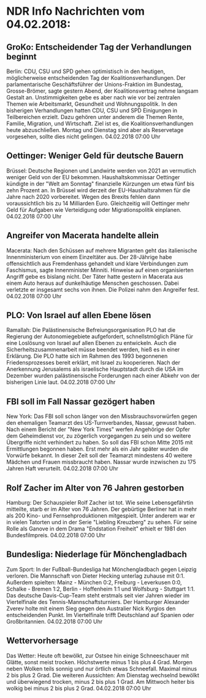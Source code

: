 # NDR Info Nachrichten vom 04.02.2018:


## GroKo: Entscheidender Tag der Verhandlungen beginnt
Berlin: CDU, CSU und SPD gehen optimistisch in den heutigen, möglicherweise entscheidenden Tag der Koalitionsverhandlungen. Der parlamentarische Geschäftsführer der Unions-Fraktion im Bundestag, Grosse-Brömer, sagte gestern Abend, der Koalitionsvertrag nehme langsam Gestalt an. Unstimmigkeiten gebe es aber nach wie vor bei zentralen Themen wie Arbeitsmarkt, Gesundheit und Wohnungspolitik. In den bisherigen Verhandlungen hatten CDU, CSU und SPD Einigungen in Teilbereichen erzielt. Dazu gehören unter anderem die Themen Rente, Familie, Migration, und Wirtschaft. Ziel ist es, die Koalitionsverhandlungen heute abzuschließen. Montag und Dienstag sind aber als Reservetage vorgesehen, sollte dies nicht gelingen. 04.02.2018 07:00 Uhr 

## Oettinger: Weniger Geld für deutsche Bauern
Brüssel: 	Deutsche Regionen und Landwirte werden von 2021 an vermutlich weniger Geld von der EU bekommen. Haushaltskommissar Oettinger kündigte in der "Welt am Sonntag" finanzielle Kürzungen um etwa fünf bis zehn Prozent an. In Brüssel wird derzeit der EU-Haushaltsrahmen für die Jahre nach 2020 vorbereitet. Wegen des Brexits fehlen dann voraussichtlich bis zu 14 Milliarden Euro. Gleichzeitig will Oettinger mehr Geld für Aufgaben wie Verteidigung oder Migrationspolitik einplanen. 04.02.2018 07:00 Uhr 

## Angreifer von Macerata handelte allein
Macerata: Nach den Schüssen auf mehrere Migranten geht das italienische Innenministerium von einem Einzeltäter aus. Der 28-Jährige habe offensichtlich aus Fremdenhass gehandelt und klare Verbindungen zum Faschismus, sagte Innenminister Minniti. Hinweise auf einen organisierten Angriff gebe es bislang nicht. Der Täter hatte gestern in Macerata aus einem Auto heraus auf dunkelhäutige Menschen geschossen. Dabei verletzte er insgesamt sechs von ihnen. Die Polizei nahm den Angreifer fest. 04.02.2018 07:00 Uhr 

## PLO: Von Israel auf allen Ebene lösen
Ramallah: 	Die Palästinensische Befreiungsorganisation PLO hat die Regierung der Autonomiegebiete aufgefordert, schnellstmöglich Pläne für eine Loslösung von Israel auf allen Ebenen zu entwickeln. Auch die Sicherheitszusammenarbeit müsse beendet werden, hieß es in einer Erklärung. Die PLO hatte sich im Rahmen des 1993 begonnenen Friedensprozesses bereit erklärt, mit Israel zu kooperieren. Nach der Anerkennung Jerusalems als israelische Hauptstadt durch die USA im Dezember wurden palästinensische Forderungen nach einer Abkehr von der bisherigen Linie laut. 04.02.2018 07:00 Uhr 

## FBI soll im Fall Nassar gezögert haben
New York: Das FBI soll schon länger von den Missbrauchsvorwürfen gegen den ehemaligen Teamarzt des US-Turnverbandes, Nassar, gewusst haben. Nach einem Bericht der "New York Times" werfen Angehörige der Opfer dem Geheimdienst vor, zu zögerlich vorgegangen zu sein und so weitere Übergriffe nicht verhindert zu haben. So soll das FBI schon Mitte 2015 mit Ermittlungen begonnen haben. Erst mehr als ein Jahr später wurden die Vorwürfe bekannt. In dieser Zeit soll der Teamarzt mindestens 40 weitere Mädchen und Frauen missbraucht haben. Nassar wurde inzwischen zu 175 Jahren Haft verurteilt. 04.02.2018 07:00 Uhr 

## Rolf Zacher im Alter von 76 Jahren gestorben
Hamburg: Der Schauspieler Rolf Zacher ist tot. Wie seine Lebensgefährtin mitteilte, starb er im Alter von 76 Jahren. Der gebürtige Berliner hat in mehr als 200 Kino- und Fernsehproduktionen mitgespielt. Unter anderem war er in vielen Tatorten und in der Serie "Liebling Kreuzberg" zu sehen. Für seine Rolle als Ganove in dem Drama "Endstation Freiheit" erhielt er 1981 den Bundesfilmpreis. 04.02.2018 07:00 Uhr 

## Bundesliga: Niederlage für Mönchengladbach
Zum Sport: In der Fußball-Bundesliga hat Mönchengladbach gegen Leipzig verloren. Die Mannschaft von Dieter Hecking unterlag zuhause mit 0:1.
Außerdem spielten: Mainz - München  0:2,
Freiburg - Leverkusen  0:0,
Schalke - Bremen 1:2,
Berlin - Hoffenheim  1:1  und
Wolfsburg - Stuttgart  1:1. Das deutsche Davis-Cup-Team steht erstmals seit vier Jahren wieder im Viertelfinale des Tennis-Mannschaftsturniers. Der Hamburger Alexander Zverev holte mit einem Sieg gegen den Australier Nick Kyrgios den entscheidenden Punkt. Im Viertelfinale trifft Deutschland auf Spanien oder Großbritannien. 04.02.2018 07:00 Uhr 

## Wettervorhersage
Das Wetter: Heute oft bewölkt, zur Ostsee hin einige Schneeschauer mit Glätte, sonst meist trocken. Höchstwerte minus 1 bis plus 4 Grad. Morgen neben Wolken teils sonnig und nur örtlich etwas Schneefall. Maximal minus 2 bis plus 2 Grad. Die weiteren Aussichten: Am Dienstag wechselnd bewölkt und überwiegend trocken, minus 2 bis plus 1 Grad. Am Mittwoch heiter bis wolkig bei minus 2 bis plus 2 Grad. 04.02.2018 07:00 Uhr 
